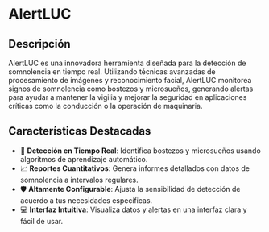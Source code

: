 # AlertLUC

## Descripción
AlertLUC es una innovadora herramienta diseñada para la detección de somnolencia en tiempo real. Utilizando técnicas avanzadas de procesamiento de imágenes y reconocimiento facial, AlertLUC monitorea signos de somnolencia como bostezos y microsueños, generando alertas para ayudar a mantener la vigilia y mejorar la seguridad en aplicaciones críticas como la conducción o la operación de maquinaria.

## Características Destacadas
- 🚨 **Detección en Tiempo Real**: Identifica bostezos y microsueños usando algoritmos de aprendizaje automático.
- 📈 **Reportes Cuantitativos**: Genera informes detallados con datos de somnolencia a intervalos regulares.
- 🛡️ **Altamente Configurable**: Ajusta la sensibilidad de detección de acuerdo a tus necesidades específicas.
- 💻 **Interfaz Intuitiva**: Visualiza datos y alertas en una interfaz clara y fácil de usar.